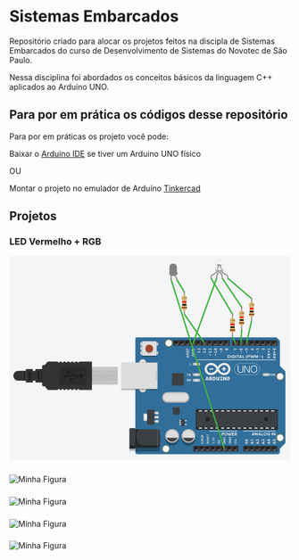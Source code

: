 <h1>Sistemas Embarcados</h1>

<p>Repositório criado para alocar os projetos feitos na discipla de Sistemas Embarcados do curso de 
Desenvolvimento de Sistemas do Novotec de São Paulo.
</p>
<p>Nessa disciplina foi abordados os conceitos básicos da linguagem C++ aplicados ao Arduíno UNO.</p>

<h2>Para por em prática os códigos desse repositório</h2>

<p>Para por em práticas os projeto você pode: </p>
<p>Baixar o <a href="https://www.arduino.cc/en/software">Arduino IDE</a> se tiver um Arduino UNO físico</p>
<p>OU</p>
<p>Montar o projeto no emulador de Arduíno <a href="https://www.tinkercad.com/">Tinkercad</a></p>

<h2>Projetos</h2>

<h3>LED Vermelho + RGB</h3>
<img  src="./imgs/LED.png" alt="Minha Figura" >

<h3></h3>
<img  src="./imgs/" alt="Minha Figura" >

<h3></h3>
<img  src="./imgs/" alt="Minha Figura" >

<h3></h3>
<img  src="./imgs/" alt="Minha Figura" >

<h3></h3>
<img  src="./imgs/" alt="Minha Figura" >